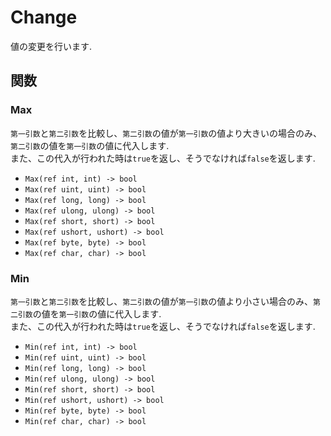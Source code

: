 # Change
値の変更を行います.



## 関数


### Max
`第一引数`と`第二引数`を比較し、`第二引数`の値が`第一引数`の値より大きいの場合のみ、`第二引数`の値を`第一引数`の値に代入します.  
また、この代入が行われた時は`true`を返し、そうでなければ`false`を返します.

 - `Max(ref int, int) -> bool`
 - `Max(ref uint, uint) -> bool`
 - `Max(ref long, long) -> bool`
 - `Max(ref ulong, ulong) -> bool`
 - `Max(ref short, short) -> bool`
 - `Max(ref ushort, ushort) -> bool`
 - `Max(ref byte, byte) -> bool`
 - `Max(ref char, char) -> bool`


### Min
 `第一引数`と`第二引数`を比較し、`第二引数`の値が`第一引数`の値より小さい場合のみ、`第二引数`の値を`第一引数`の値に代入します.  
また、この代入が行われた時は`true`を返し、そうでなければ`false`を返します.

 - `Min(ref int, int) -> bool`
 - `Min(ref uint, uint) -> bool`
 - `Min(ref long, long) -> bool`
 - `Min(ref ulong, ulong) -> bool`
 - `Min(ref short, short) -> bool`
 - `Min(ref ushort, ushort) -> bool`
 - `Min(ref byte, byte) -> bool`
 - `Min(ref char, char) -> bool`
